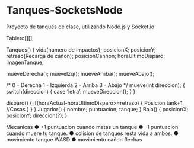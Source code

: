 # Tanques-SocketsNode
Proyecto de tanques de clase, utilizando Node.js y Socket.io



Tablero[][];

Tanques()
{
	vida(numero de impactos);
	posicionX;
posicionY;
retraso(Recarga de cañon);
posicionCanhon;
horaUltimoDisparo;
imagenTanque;

mueveDerecha();
mueveIzq();
mueveArriba();
mueveAbajo();

/*
0 - Derecha
1 - Izquierda
2 - Arriba
3 - Abajo
*/
mueve(int direccion);
{
	switch(direccion)
{
	case ‘letra’:
		mueveDireccion();
}
}

disparo()
{
	if(horaActual-horaUltimoDisparo>=retraso)
{
	Posicion tank+1
	//Cosas
}
}
}
Jugador()
{
	nombre;
	puntuacion;
	tanque;
}
Bala()
{
	posicionX;
	posicionY;
	direccion(?);
}

Mecanicas
●	+1 puntuacion cuando matas un tanque
●	-1 puntuacion cuando muere tu tanque.
●	colision de tanques resta vida a ambos.
●	movimiento tanque WASD
●	movimiento cañon flechas
